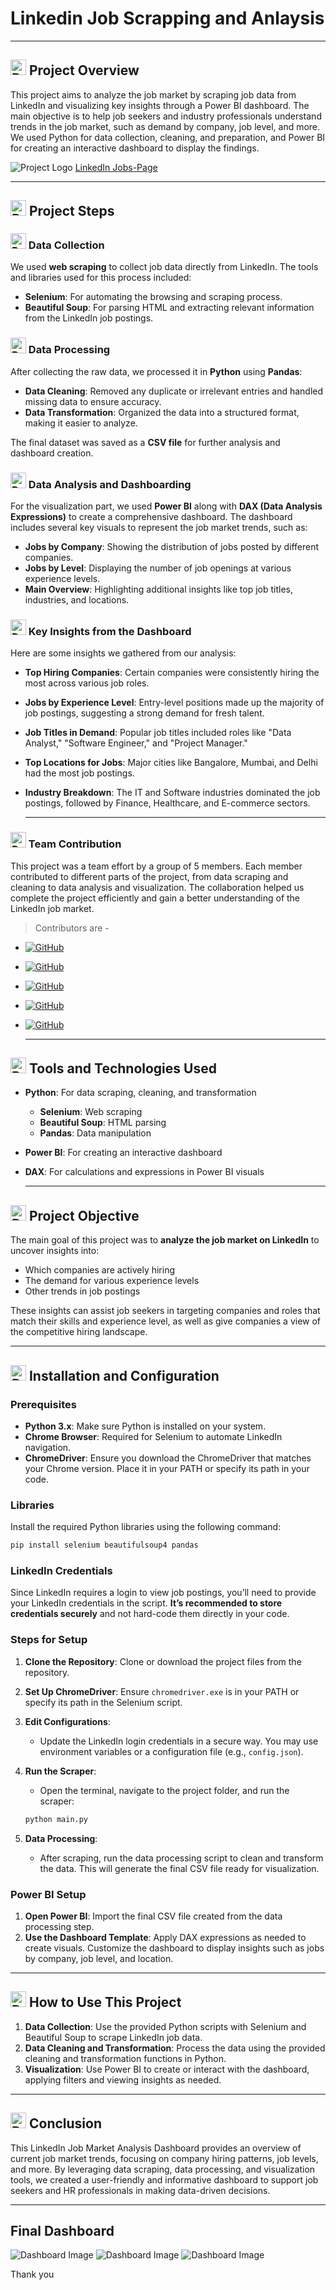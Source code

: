 # Linkedin Job Scrapping and Anlaysis
<hr>

## <img src="https://drive.google.com/uc?export=view&id=16KOiLeZdEy670bYptqA8B5k9UtaeoLwd" width="25" height="25" alt="Description of GIF"> Project Overview


This project aims to analyze the job market by scraping job data from LinkedIn and visualizing key insights through a Power BI dashboard. The main objective is to help job seekers and industry professionals understand trends in the job market, such as demand by company, job level, and more. We used Python for data collection, cleaning, and preparation, and Power BI for creating an interactive dashboard to display the findings.

![Project Logo](https://drive.google.com/uc?export=view&id=1c5_lh7amJHCu7X0BItFOsDtylv89lYMH)
[LinkedIn Jobs-Page](https://www.linkedin.com/jobs/collections/)

<hr>

## <img src="https://drive.google.com/uc?export=view&id=1EtIqvvK-IYFA9htPDJu47kwcVf60XuKP" width="25" height="25" alt="Description of GIF"> Project Steps

### <img src="https://drive.google.com/uc?export=view&id=1p9qpryFQkPUFn13djYNJrJOlpi1rvtCJ" width="25" height="25" alt="Description of GIF"> Data Collection

We used **web scraping** to collect job data directly from LinkedIn. The tools and libraries used for this process included:
- **Selenium**: For automating the browsing and scraping process.
- **Beautiful Soup**: For parsing HTML and extracting relevant information from the LinkedIn job postings.

### <img src="https://drive.google.com/uc?export=view&id=1R11YSooCyOPnVjLYvioVBSc47o-npN0b" width="25" height="25" alt="Description of GIF"> Data Processing

After collecting the raw data, we processed it in **Python** using **Pandas**:
- **Data Cleaning**: Removed any duplicate or irrelevant entries and handled missing data to ensure accuracy.
- **Data Transformation**: Organized the data into a structured format, making it easier to analyze.

The final dataset was saved as a **CSV file** for further analysis and dashboard creation.

### <img src="https://drive.google.com/uc?export=view&id=1BK94A0JleQI2m6P0eBcAubjU855ukpvB" width="25" height="25" alt="Description of GIF"> Data Analysis and Dashboarding

For the visualization part, we used **Power BI** along with **DAX (Data Analysis Expressions)** to create a comprehensive dashboard. The dashboard includes several key visuals to represent the job market trends, such as:
- **Jobs by Company**: Showing the distribution of jobs posted by different companies.
- **Jobs by Level**: Displaying the number of job openings at various experience levels.
- **Main Overview**: Highlighting additional insights like top job titles, industries, and locations.

### <img src="https://drive.google.com/uc?export=view&id=10ZSDSNd06k-S0oadv6dl7AA6LXPP2_Hq" width="25" height="25" alt="Description of GIF"> Key Insights from the Dashboard

Here are some insights we gathered from our analysis:

- **Top Hiring Companies**: Certain companies were consistently hiring the most across various job roles.
  
- **Jobs by Experience Level**: Entry-level positions made up the majority of job postings, suggesting a strong demand for fresh talent.
  
- **Job Titles in Demand**: Popular job titles included roles like "Data Analyst," "Software Engineer," and "Project Manager."
  
- **Top Locations for Jobs**: Major cities like Bangalore, Mumbai, and Delhi had the most job postings.
  
- **Industry Breakdown**: The IT and Software industries dominated the job postings, followed by Finance, Healthcare, and E-commerce sectors.

  <hr>

### <img src="https://drive.google.com/uc?export=view&id=1AjJUHkHEUuYhcQwXpXy3kwq6cmZTXYoN" width="25" height="25" alt="Description of GIF"> Team Contribution

This project was a team effort by a group of 5 members. Each member contributed to different parts of the project, from data scraping and cleaning to data analysis and visualization. The collaboration helped us complete the project efficiently and gain a better understanding of the LinkedIn job market.
>  Contributors are -

- [![GitHub](https://img.shields.io/badge/Anjani%20Nandan-333?logo=github&logoColor=white&labelColor=333)](https://github.com/anjanicoder)
- [![GitHub](https://img.shields.io/badge/Salil%20Singh-333?logo=github&logoColor=white&labelColor=333)](https://github.com/Salil-Singh-01)
- [![GitHub](https://img.shields.io/badge/Aamir%20Khan-333?logo=github&logoColor=white&labelColor=333)](https://github.com/aam1rkhan)
- [![GitHub](https://img.shields.io/badge/Tauheed%20Ahmad-333?logo=github&logoColor=white&labelColor=333)](https://github.com/tauheed7080)
- [![GitHub](https://img.shields.io/badge/Jaishree%20Yadav-333?logo=github&logoColor=white&labelColor=333)](https://github.com/Jayadavv)

  <hr>

## <img src="https://drive.google.com/uc?export=view&id=1mL24vG6A9Z6sUNrdeSVeHWK-4HAq7J2o" width="25" height="25" alt="Description of GIF"> Tools and Technologies Used

- **Python**: For data scraping, cleaning, and transformation
  - **Selenium**: Web scraping
  - **Beautiful Soup**: HTML parsing
  - **Pandas**: Data manipulation
- **Power BI**: For creating an interactive dashboard
- **DAX**: For calculations and expressions in Power BI visuals

  <hr>

## <img src="https://drive.google.com/uc?export=view&id=1yb8f_Y22nnwaLNJfjQV2QBm_T6LWWu00" width="25" height="25" alt="Description of GIF"> Project Objective

The main goal of this project was to **analyze the job market on LinkedIn** to uncover insights into:
- Which companies are actively hiring
- The demand for various experience levels
- Other trends in job postings

These insights can assist job seekers in targeting companies and roles that match their skills and experience level, as well as give companies a view of the competitive hiring landscape.

<hr>

## <img src="https://drive.google.com/uc?export=view&id=1ASH-4O9g4LNAslRIhP64fSBKty8IAwRH" width="25" height="25" alt="Description of GIF"> Installation and Configuration

### Prerequisites

- **Python 3.x**: Make sure Python is installed on your system.
- **Chrome Browser**: Required for Selenium to automate LinkedIn navigation.
- **ChromeDriver**: Ensure you download the ChromeDriver that matches your Chrome version. Place it in your PATH or specify its path in your code.

### Libraries

Install the required Python libraries using the following command:
```bash
pip install selenium beautifulsoup4 pandas
```

### LinkedIn Credentials

Since LinkedIn requires a login to view job postings, you’ll need to provide your LinkedIn credentials in the script. **It’s recommended to store credentials securely** and not hard-code them directly in your code.

### Steps for Setup

1. **Clone the Repository**: Clone or download the project files from the repository.

2. **Set Up ChromeDriver**: Ensure `chromedriver.exe` is in your PATH or specify its path in the Selenium script.

3. **Edit Configurations**:
   - Update the LinkedIn login credentials in a secure way. You may use environment variables or a configuration file (e.g., `config.json`).

4. **Run the Scraper**:
   - Open the terminal, navigate to the project folder, and run the scraper:
   ```bash
   python main.py
   ```

5. **Data Processing**:
   - After scraping, run the data processing script to clean and transform the data. This will generate the final CSV file ready for visualization.

### Power BI Setup

1. **Open Power BI**: Import the final CSV file created from the data processing step.
2. **Use the Dashboard Template**: Apply DAX expressions as needed to create visuals. Customize the dashboard to display insights such as jobs by company, job level, and location.

<hr>

## <img src="https://drive.google.com/uc?export=view&id=1hiUT72yLMyFkKzAriTi5o0cqOULp8CoK" width="25" height="25" alt="Description of GIF"> How to Use This Project

1. **Data Collection**: Use the provided Python scripts with Selenium and Beautiful Soup to scrape LinkedIn job data.
2. **Data Cleaning and Transformation**: Process the data using the provided cleaning and transformation functions in Python.
3. **Visualization**: Use Power BI to create or interact with the dashboard, applying filters and viewing insights as needed.

<hr>

## <img src="https://drive.google.com/uc?export=view&id=1GgRc1Q4db_GJEIg3dhYi7WQocXVEJSVT" width="25" height="25" alt="Description of GIF"> Conclusion

This LinkedIn Job Market Analysis Dashboard provides an overview of current job market trends, focusing on company hiring patterns, job levels, and more. By leveraging data scraping, data processing, and visualization tools, we created a user-friendly and informative dashboard to support job seekers and HR professionals in making data-driven decisions.

<hr>

##  Final Dashboard

![Dashboard Image](https://github.com/anjanicoder/JobDashboard/blob/e8c307e9a2e7c9fc392b01772ad8ae7c0fca3fd3/Project%20Image/main.jpg?raw=true)
![Dashboard Image](https://github.com/Salil-Singh-01/LinkedIn_Job_Analysis/blob/main/Dashboard%20Images/jobs_by_level.jpg)
![Dashboard Image](https://github.com/Salil-Singh-01/LinkedIn_Job_Analysis/blob/main/Dashboard%20Images/Jobs_by_Companies.jpg)


Thank you


<!-- 
![Project Logo](https://drive.google.com/uc?export=view&id=1c5_lh7amJHCu7X0BItFOsDtylv89lYMH)


The project Scope discusses how we have scrapped and analyzed the data on the LinkedIn platform. we have tried to cover different insights including how jobs are distributed in the country India so including various aspects such as how jobs are available based on Different cities and how many different applicants are applying for that particular job apart from that we have also covered how many numbers of followers or what is the count of followers of that particular company so that based upon that data a person can decide whether he/she wants to work with a startup or  Big MNCs



## Team Members
- [Anjani Nandan](https://github.com/anjanicoder)
- [Salil Singh](https://github.com/Salil-Singh-01)
- [Aamir Khan](https://github.com/aam1rkhan)
- [Tauheed Ahmad](https://github.com/tauheed7080)
- [Jaishree Yadav](https://github.com/Jayadavv)

# LinkedIn Job Analysis Project
![Dashboard Image](https://github.com/anjanicoder/JobDashboard/blob/e8c307e9a2e7c9fc392b01772ad8ae7c0fca3fd3/Project%20Image/main.jpg?raw=true)


<img src="https://upload.wikimedia.org/wikipedia/commons/c/ca/LinkedIn_logo_initials.png" alt="LinkedIn" width="100"/>

Welcome to the LinkedIn Job Analysis Project!

## Overview

In this project, we scrape job data from LinkedIn using Beautiful Soup and Selenium. The data is then analyzed using Power BI, incorporating DAX queries for deeper insights.

## Tools and Technologies Used

### Web Scraping

<img src="https://www.crummy.com/software/BeautifulSoup/bs4/doc/_static/Logo2.png" alt="Beautiful Soup" width="100"/>
<img src="https://upload.wikimedia.org/wikipedia/commons/d/d5/Selenium_Logo.png" alt="Selenium" width="100"/>

- **Beautiful Soup**: A library for parsing HTML and XML documents. It creates parse trees that are helpful for extracting data from HTML.
- **Selenium**: A portable framework for testing web applications. It is also used for web scraping to interact with dynamic content.

### Data Analysis

<img src="https://upload.wikimedia.org/wikipedia/commons/c/cf/New_Power_BI_Logo.svg" alt="Power BI" width="100"/>

- **Power BI**: A business analytics tool by Microsoft. It provides interactive visualizations and business intelligence capabilities with an interface simple enough for end users to create their own reports and dashboards.
  - **DAX Queries**: Data Analysis Expressions (DAX) is a formula language used in Power BI to create custom calculations in calculated columns and measures.

## Project Structure

The project is structured as follows:

- **Scraping**: Scripts for scraping LinkedIn job data using Beautiful Soup and Selenium.
- **Data Processing**: Scripts for cleaning and preparing the scraped data for analysis.
- **Analysis**: Power BI reports and dashboards for visualizing the job data.

## How to Run the Project

1. **Setup the Environment**:
   - Install the required Python libraries:
     ```bash
     pip install beautifulsoup4 selenium
     ```

2. **Scrape the Data**:
   - Run the scraping scripts to gather job data from LinkedIn.

3. **Analyze the Data**:
   - Open the Power BI report and load the cleaned data.
   - Use DAX queries to create custom calculations and visualizations.

## Conclusion

This project comprehensively analyses job data from LinkedIn, using advanced web scraping techniques and powerful data analysis tools. It demonstrates the effective use of Beautiful Soup and Selenium for data collection and Power BI for data visualization and analysis.

You can explore the repository and use the scripts and reports for your own analysis. -->
